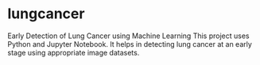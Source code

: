 # lungcancer
Early Detection of Lung Cancer using Machine Learning
This project uses Python and Jupyter Notebook. It helps in detecting lung cancer at an early stage using appropriate image datasets.
